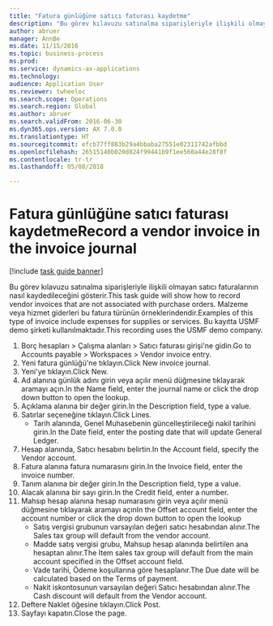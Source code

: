 ```yaml
--- 
title: "Fatura günlüğüne satıcı faturası kaydetme"
description: "Bu görev kılavuzu satınalma siparişleriyle ilişkili olmayan satıcı faturalarının nasıl kaydedileceğini gösterir."
author: abruer
manager: AnnBe
ms.date: 11/15/2016
ms.topic: business-process
ms.prod: 
ms.service: dynamics-ax-applications
ms.technology: 
audience: Application User
ms.reviewer: twheeloc
ms.search.scope: Operations
ms.search.region: Global
ms.author: abruer
ms.search.validFrom: 2016-06-30
ms.dyn365.ops.version: AX 7.0.0
ms.translationtype: HT
ms.sourcegitcommit: efcb77ff883b29a4bbaba27551e02311742afbbd
ms.openlocfilehash: 26515140b020d824f99441b9f1ee560a44e28f8f
ms.contentlocale: tr-tr
ms.lasthandoff: 05/08/2018

---
```

# <a name="record-a-vendor-invoice-in-the-invoice-journal"></a><span data-ttu-id="a75e4-103">Fatura günlüğüne satıcı faturası kaydetme</span><span class="sxs-lookup"><span data-stu-id="a75e4-103">Record a vendor invoice in the invoice journal</span></span>

[!include [task guide banner](../../includes/task-guide-banner.md)]

<span data-ttu-id="a75e4-104">Bu görev kılavuzu satınalma siparişleriyle ilişkili olmayan satıcı faturalarının nasıl kaydedileceğini gösterir.</span><span class="sxs-lookup"><span data-stu-id="a75e4-104">This task guide will show how to record vendor invoices that are not associated with purchase orders.</span></span> <span data-ttu-id="a75e4-105">Malzeme veya hizmet giderleri bu fatura türünün örneklerindendir.</span><span class="sxs-lookup"><span data-stu-id="a75e4-105">Examples of this type of invoice include expenses for supplies or services.</span></span>  <span data-ttu-id="a75e4-106">Bu kayıtta USMF demo şirketi kullanılmaktadır.</span><span class="sxs-lookup"><span data-stu-id="a75e4-106">This recording uses the USMF demo company.</span></span>

1. <span data-ttu-id="a75e4-107">Borç hesapları > Çalışma alanları > Satıcı faturası girişi'ne gidin.</span><span class="sxs-lookup"><span data-stu-id="a75e4-107">Go to Accounts payable > Workspaces > Vendor invoice entry.</span></span>
2. <span data-ttu-id="a75e4-108">Yeni fatura günlüğü'ne tıklayın.</span><span class="sxs-lookup"><span data-stu-id="a75e4-108">Click New invoice journal.</span></span>
3. <span data-ttu-id="a75e4-109">Yeni'ye tıklayın.</span><span class="sxs-lookup"><span data-stu-id="a75e4-109">Click New.</span></span>
4. <span data-ttu-id="a75e4-110">Ad alanına günlük adını girin veya açılır menü düğmesine tıklayarak aramayı açın.</span><span class="sxs-lookup"><span data-stu-id="a75e4-110">In the Name field, enter the journal name or click the drop down button to open the lookup.</span></span>
5. <span data-ttu-id="a75e4-111">Açıklama alanına bir değer girin.</span><span class="sxs-lookup"><span data-stu-id="a75e4-111">In the Description field, type a value.</span></span>
6. <span data-ttu-id="a75e4-112">Satırlar seçeneğine tıklayın.</span><span class="sxs-lookup"><span data-stu-id="a75e4-112">Click Lines.</span></span>
    * <span data-ttu-id="a75e4-113">Tarih alanında, Genel Muhasebenin güncelleştirileceği nakil tarihini girin.</span><span class="sxs-lookup"><span data-stu-id="a75e4-113">In the Date field, enter the posting date that will update General Ledger.</span></span>  
7. <span data-ttu-id="a75e4-114">Hesap alanında, Satıcı hesabını belirtin.</span><span class="sxs-lookup"><span data-stu-id="a75e4-114">In the Account field, specify the Vendor account.</span></span>
8. <span data-ttu-id="a75e4-115">Fatura alanına fatura numarasını girin.</span><span class="sxs-lookup"><span data-stu-id="a75e4-115">In the Invoice field, enter the invoice number.</span></span>
9. <span data-ttu-id="a75e4-116">Tanım alanına bir değer girin.</span><span class="sxs-lookup"><span data-stu-id="a75e4-116">In the Description field, type a value.</span></span>
10. <span data-ttu-id="a75e4-117">Alacak alanına bir sayı girin.</span><span class="sxs-lookup"><span data-stu-id="a75e4-117">In the Credit field, enter a number.</span></span>
11. <span data-ttu-id="a75e4-118">Mahsıp hesap alanına hesap numarasını girin veya açılır menü düğmesine tıklayarak aramayı açın</span><span class="sxs-lookup"><span data-stu-id="a75e4-118">In the Offset account field, enter the account number or click the drop down button to open the lookup</span></span>
    * <span data-ttu-id="a75e4-119">Satış vergisi grubunun varsayılan değeri satıcı hesabından alınır.</span><span class="sxs-lookup"><span data-stu-id="a75e4-119">The Sales tax group will default from the vendor account.</span></span>  
    * <span data-ttu-id="a75e4-120">Madde satış vergisi grubu, Mahsup hesap alanında belirtilen ana hesaptan alınır.</span><span class="sxs-lookup"><span data-stu-id="a75e4-120">The Item sales tax group will default from the main account specified in the Offset account field.</span></span>  
    * <span data-ttu-id="a75e4-121">Vade tarihi, Ödeme koşullarına göre hesaplanır.</span><span class="sxs-lookup"><span data-stu-id="a75e4-121">The Due date will be calculated based on the Terms of payment.</span></span>  
    * <span data-ttu-id="a75e4-122">Nakit iskontosunun varsayılan değeri Satıcı hesabından alınır.</span><span class="sxs-lookup"><span data-stu-id="a75e4-122">The Cash discount will default from the Vendor account.</span></span>  
12. <span data-ttu-id="a75e4-123">Deftere Naklet öğesine tıklayın.</span><span class="sxs-lookup"><span data-stu-id="a75e4-123">Click Post.</span></span>
13. <span data-ttu-id="a75e4-124">Sayfayı kapatın.</span><span class="sxs-lookup"><span data-stu-id="a75e4-124">Close the page.</span></span>


